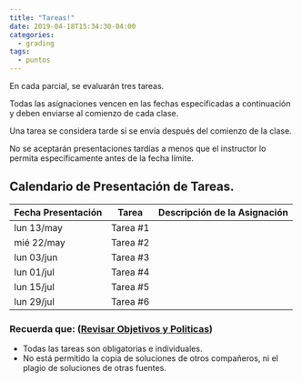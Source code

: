 ```yaml
---
title: "Tareas!"
date: 2019-04-18T15:34:30-04:00
categories:
  - grading
tags:
  - puntos
---
```


En cada parcial, se evaluarán tres tareas.

Todas las asignaciones vencen en las fechas especificadas a continuación y deben enviarse al comienzo de cada clase.

Una tarea se considera tarde si se envía después del comienzo de la clase. 

No se aceptarán presentaciones tardías a menos que el instructor lo permita específicamente antes de la fecha límite.

## Calendario de Presentación de Tareas.

 Fecha Presentación | Tarea    | Descripción de la Asignación
 ------------------ | -------- | ----------------------------
 lun 13/may	        | Tarea #1 | 
 mié 22/may	        | Tarea #2 | 
 lun 03/jun	        | Tarea #3 | 
 lun 01/jul	        | Tarea #4 | 
 lun 15/jul	        | Tarea #5 | 
 lun 29/jul	        | Tarea #6 | 


### Recuerda que: ([Revisar Objetivos y Politicas](../objetivos/))

 - Todas las tareas son obligatorias e individuales.
 - No está permitido la copia de soluciones de otros compañeros, ni el plagio de soluciones de otras fuentes.

